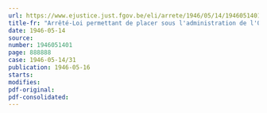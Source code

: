```yaml
---
url: https://www.ejustice.just.fgov.be/eli/arrete/1946/05/14/1946051401/justel
title-fr: "Arrêté-Loi permettant de placer sous l'administration de l'Office des Sequestres les entreprises qui enfreignent la réglementation concernant l'approvisionnement du pays"
date: 1946-05-14
source:
number: 1946051401
page: 888888
case: 1946-05-14/31
publication: 1946-05-16
starts:
modifies:
pdf-original:
pdf-consolidated:
---
```



